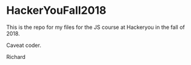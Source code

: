 # HackerYouFall2018

This is the repo for my files for the JS course at Hackeryou in the fall of 2018.

Caveat coder.

Richard
